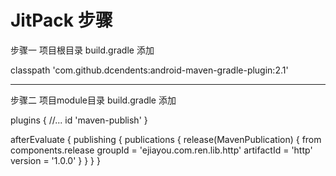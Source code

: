 # JitPack 步骤

步骤一 项目根目录 build.gradle 添加

classpath 'com.github.dcendents:android-maven-gradle-plugin:2.1'


------------------------------------------------------------------------------------------------------------------------


步骤二 项目module目录 build.gradle 添加


plugins {
    //...
    id 'maven-publish'
}

afterEvaluate {
    publishing {
        publications {
            release(MavenPublication) {
            from components.release
            groupId = 'ejiayou.com.ren.lib.http'
            artifactId = 'http'
            version = '1.0.0'
            }
        }
    }
}